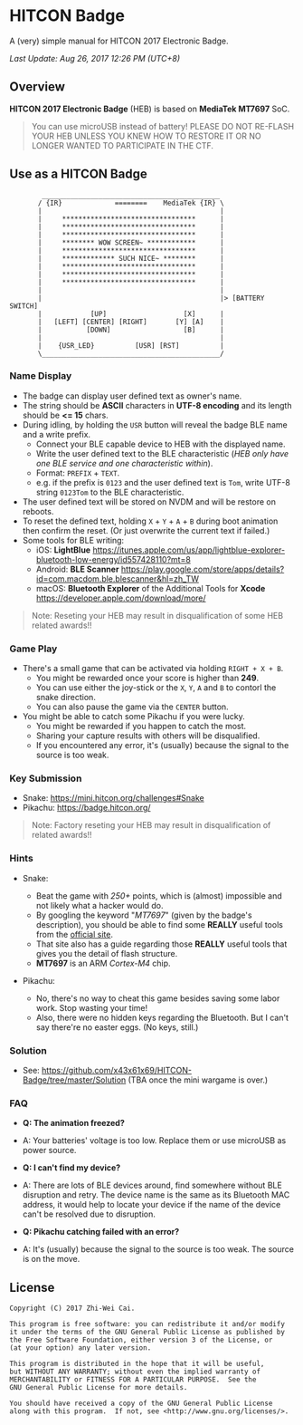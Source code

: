 # HITCON Badge

A (very) simple manual for HITCON 2017 Electronic Badge.

*Last Update: Aug 26, 2017 12:26 PM (UTC+8)*

## Overview

**HITCON 2017 Electronic Badge** (HEB) is based on **MediaTek MT7697** SoC.

> You can use microUSB instead of battery!
> PLEASE DO NOT RE-FLASH YOUR HEB UNLESS YOU KNEW HOW TO RESTORE IT OR NO LONGER WANTED TO PARTICIPATE IN THE CTF.

## Use as a HITCON Badge

            ____________________________________________
           / {IR}             ========    MediaTek {IR} \
           |                                            |
           |     *********************************      |
           |     *********************************      |
           |     *********************************      |
           |     ******** WOW SCREEN~ ************      |
           |     *********************************      |
           |     ************* SUCH NICE~ ********      |
           |     *********************************      |
           |     *********************************      |
           |     *********************************      |
           |                                            |
           |                                            |> [BATTERY SWITCH]
           |            [UP]                   [X]      |
           |   [LEFT] [CENTER] [RIGHT]       [Y] [A]    |
           |           [DOWN]                  [B]      |
           |                                            |
           |    {USR_LED}          [USR] [RST]          |
           \____________________________________________/

### Name Display

- The badge can display user defined text as owner's name.
- The string should be **ASCII** characters in **UTF-8 encoding** and its length should be **<= 15** chars.
- During idling, by holding the `USR` button will reveal the badge BLE name and a write prefix.
  - Connect your BLE capable device to HEB with the displayed name.
  - Write the user defined text to the BLE characteristic (*HEB only have one BLE service and one characteristic within*).
  - Format: `PREFIX` + `TEXT`.
  - e.g. if the prefix is `0123` and the user defined text is `Tom`, write UTF-8 string `0123Tom` to the BLE characteristic.
- The user defined text will be stored on NVDM and will be restore on reboots.
- To reset the defined text, holding `X` + `Y` + `A` + `B` during boot animation then confirm the reset. (Or just overwrite the current text if failed.)
- Some tools for BLE writing:
  - iOS: **LightBlue** https://itunes.apple.com/us/app/lightblue-explorer-bluetooth-low-energy/id557428110?mt=8
  - Android: **BLE Scanner** https://play.google.com/store/apps/details?id=com.macdom.ble.blescanner&hl=zh_TW
  - macOS: **Bluetooth Explorer** of the Additional Tools for **Xcode** https://developer.apple.com/download/more/

> Note: Reseting your HEB may result in disqualification of some HEB related awards!!

### Game Play

- There's a small game that can be activated via holding `RIGHT + X + B`.
  - You might be rewarded once your score is higher than **249**.
  - You can use either the joy-stick or the `X`, `Y`, `A` and `B` to contorl the snake direction.
  - You can also pause the game via the `CENTER` button.
- You might be able to catch some Pikachu if you were lucky.
  - You might be rewarded if you happen to catch the most.
  - Sharing your capture results with others will be disqualified.
  - If you encountered any error, it's (usually) because the signal to the source is too weak.

### Key Submission

- Snake: https://mini.hitcon.org/challenges#Snake
- Pikachu: https://badge.hitcon.org/

> Note: Factory reseting your HEB may result in disqualification of related awards!!

### Hints

- Snake:
  - Beat the game with _250+_ points, which is (almost) impossible and not likely what a hacker would do.
  - By googling the keyword "_MT7697_" (given by the badge's description), you should be able to find some __REALLY__ useful tools from the [official site](https://docs.labs.mediatek.com/resource/mt7687-mt7697/en/).
  - That site also has a guide regarding those __REALLY__ useful tools that gives you the detail of flash structure.
  - __MT7697__ is an ARM _Cortex-M4_ chip.

- Pikachu:
  - No, there's no way to cheat this game besides saving some labor work. Stop wasting your time!
  - Also, there were no hidden keys regarding the Bluetooth. But I can't say there're no easter eggs. (No keys, still.)

### Solution

- See: https://github.com/x43x61x69/HITCON-Badge/tree/master/Solution (TBA once the mini wargame is over.)

### FAQ

- __Q: The animation freezed?__
- A: Your batteries' voltage is too low. Replace them or use microUSB as power source.

- __Q: I can't find my device?__
- A: There are lots of BLE devices around, find somewhere without BLE disruption and retry. The device name is the same as its Bluetooth MAC address, it would help to locate your device if the name of the device can't be resolved due to disruption.

- __Q: Pikachu catching failed with an error?__
- A: It's (usually) because the signal to the source is too weak. The source is on the move.

## License

    Copyright (C) 2017 Zhi-Wei Cai.

    This program is free software: you can redistribute it and/or modify
    it under the terms of the GNU General Public License as published by
    the Free Software Foundation, either version 3 of the License, or
    (at your option) any later version.

    This program is distributed in the hope that it will be useful,
    but WITHOUT ANY WARRANTY; without even the implied warranty of
    MERCHANTABILITY or FITNESS FOR A PARTICULAR PURPOSE.  See the
    GNU General Public License for more details.

    You should have received a copy of the GNU General Public License
    along with this program.  If not, see <http://www.gnu.org/licenses/>.
